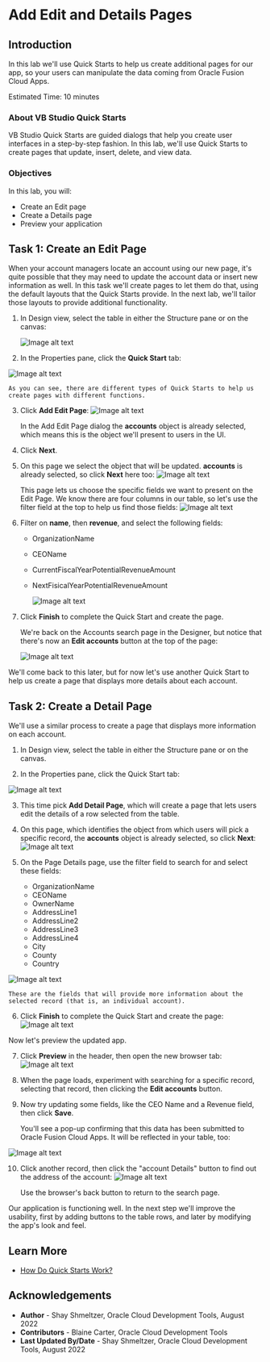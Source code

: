 # Add Edit and Details Pages

## Introduction

In this lab we'll use Quick Starts to help us create additional pages for our app, so your users can manipulate the data coming from Oracle Fusion Cloud Apps.

Estimated Time: 10 minutes

### About VB Studio Quick Starts
VB Studio Quick Starts are guided dialogs that help you create user interfaces in a step-by-step fashion.  In this lab, we'll use Quick Starts to create pages that update, insert, delete, and view data.

### Objectives


In this lab, you will:
* Create an Edit page
* Create a Details page
* Preview your application


## Task 1: Create an Edit Page

When your account managers locate an account using our new page, it's quite possible that they may need to update the account data or insert new information as well. In this task we'll create pages to let them do that, using the default layouts that the Quick Starts provide. In the next lab, we'll tailor those layouts to provide additional functionality.

1. In Design view, select the table in either the Structure pane or on the canvas:

	![Image alt text](images/Design.png)

2. In the Properties pane, click the **Quick Start** tab:

  ![Image alt text](images/tableselected.png)

	As you can see, there are different types of Quick Starts to help us create pages with different functions.  

3. Click **Add Edit Page**:
	  ![Image alt text](images/addEdit.png)

	In the Add Edit Page dialog the **accounts** object is already selected, which means this is the object we'll present to users in the UI.

4.  Click **Next**.

5. On this page we select the object that will be updated. **accounts** is already selected, so click **Next** here too:
	  ![Image alt text](images/endpoints1.png)

	This page lets us choose the specific fields we want to present on the Edit Page. We know there are four columns in our table, so let's use the filter field at the top to help us find those fields:
	  ![Image alt text](images/endpoints2.png)

6. Filter on **name**, then **revenue**, and select the following fields:
	* OrganizationName
	* CEOName
	* CurrentFiscalYearPotentialRevenueAmount
	* NextFisicalYearPotentialRevenueAmount

	  ![Image alt text](images/fields.png)

7. Click **Finish** to complete the Quick Start and create the page.

	We're back on the Accounts search page in the Designer, but notice that there's now an **Edit accounts** button at the top of the page:

	  ![Image alt text](images/editButton.png)

We'll come back to this later, but for now let's use another Quick Start to help us create a page that displays more details about each account.

## Task 2: Create a Detail Page

We'll use a similar process to create a page that displays more information on each account.

1. In Design view, select the table in either the Structure pane or on the canvas.

2. In the Properties pane, click the Quick Start tab:

  ![Image alt text](images/Design2.png)

3. This time pick **Add Detail Page**, which will create a page that lets users edit the details of a row selected from the table.

4. On this page, which identifies the object from which users will pick a specific record, the **accounts** object is already selected, so click **Next**:
  ![Image alt text](images/endpoints3.png)

5. On the Page Details page, use the filter field to search for and select these fields:

	* OrganizationName
	* CEOName
	* OwnerName
	* AddressLine1
	* AddressLine2
	* AddressLine3
	* AddressLine4
	* City
	* County
	* Country

  ![Image alt text](images/fields2.png)

	These are the fields that will provide more information about the selected record (that is, an individual account).

6. Click **Finish** to complete the Quick Start and create the page:
  ![Image alt text](images/results.png)

Now let's preview the updated app.

7. Click **Preview** in the header, then open the new browser tab:
  ![Image alt text](images/home.png)

8. When the page loads, experiment with searching for a specific record, selecting that record, then clicking the **Edit accounts** button.

9. Now try updating some fields, like the CEO Name and a Revenue field, then click **Save**.

	You'll see a pop-up confirming that this data has been submitted to Oracle Fusion Cloud Apps. It will be reflected in your table, too:

  ![Image alt text](images/edit.png)

10. Click another record, then click the "account Details" button to find out the address of the account:
  ![Image alt text](images/details.png)

	 Use the browser's back button to return to the search page.

Our application is functioning well. In the next step we'll improve the usability, first by adding buttons to the table rows, and later by modifying the app's look and feel.

## Learn More


* [How Do Quick Starts Work?](https://docs.oracle.com/en/cloud/paas/visual-builder/visualbuilder-building-appui/work-pages-and-flows1.html#GUID-DD40C71D-A8AE-43E2-A2F4-798AF3D49983)


## Acknowledgements
* **Author** - Shay Shmeltzer, Oracle Cloud Development Tools, August 2022
* **Contributors** -  Blaine Carter, Oracle Cloud Development Tools
* **Last Updated By/Date** - Shay Shmeltzer, Oracle Cloud Development Tools, August 2022
